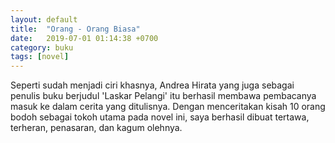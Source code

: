 ```yaml
---
layout: default
title:  "Orang - Orang Biasa"
date:   2019-07-01 01:14:38 +0700
category: buku
tags: [novel]
---
```

Seperti sudah menjadi ciri khasnya, Andrea Hirata yang juga sebagai penulis buku berjudul 'Laskar Pelangi' itu berhasil membawa pembacanya masuk ke dalam cerita yang ditulisnya. Dengan menceritakan kisah 10 orang bodoh sebagai tokoh utama pada novel ini, saya berhasil dibuat tertawa, terheran, penasaran, dan kagum olehnya.  

